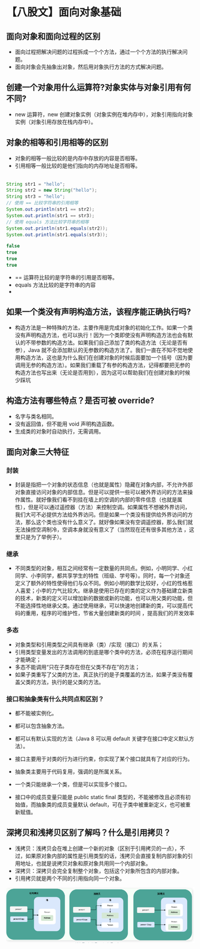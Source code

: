 # 【八股文】面向对象基础

## 面向对象和面向过程的区别


* 面向过程把解决问题的过程拆成一个个方法，通过一个个方法的执行解决问题。
* 面向对象会先抽象出对象，然后用对象执行方法的方式解决问题。


## 创建一个对象用什么运算符?对象实体与对象引用有何不同?

* new 运算符，new 创建对象实例（对象实例在堆内存中），对象引用指向对象实例（对象引用存放在栈内存中）。

## 对象的相等和引用相等的区别



* 对象的相等一般比较的是内存中存放的内容是否相等。
* 引用相等一般比较的是他们指向的内存地址是否相等。

```java

String str1 = "hello";
String str2 = new String("hello");
String str3 = "hello";
// 使用 == 比较字符串的引用相等
System.out.println(str1 == str2);
System.out.println(str1 == str3);
// 使用 equals 方法比较字符串的相等
System.out.println(str1.equals(str2));
System.out.println(str1.equals(str3));


```

```java
false
true
true
true


```

*  == 运算符比较的是字符串的引用是否相等。
*  equals 方法比较的是字符串的内容
*  

## 如果一个类没有声明构造方法，该程序能正确执行吗?

* 构造方法是一种特殊的方法，主要作用是完成对象的初始化工作。如果一个类没有声明构造方法，也可以执行！因为一个类即使没有声明构造方法也会有默认的不带参数的构造方法。如果我们自己添加了类的构造方法（无论是否有参），Java 就不会添加默认的无参数的构造方法了。我们一直在不知不觉地使用构造方法，这也是为什么我们在创建对象的时候后面要加一个括号（因为要调用无参的构造方法）。如果我们重载了有参的构造方法，记得都要把无参的构造方法也写出来（无论是否用到），因为这可以帮助我们在创建对象的时候少踩坑

## 构造方法有哪些特点？是否可被 override?


* 名字与类名相同。
* 没有返回值，但不能用 void 声明构造函数。
* 生成类的对象时自动执行，无需调用。


## 面向对象三大特征


### 封装

* 封装是指把一个对象的状态信息（也就是属性）隐藏在对象内部，不允许外部对象直接访问对象的内部信息。但是可以提供一些可以被外界访问的方法来操作属性。就好像我们看不到挂在墙上的空调的内部的零件信息（也就是属性），但是可以通过遥控器（方法）来控制空调。如果属性不想被外界访问，我们大可不必提供方法给外界访问。但是如果一个类没有提供给外界访问的方法，那么这个类也没有什么意义了。就好像如果没有空调遥控器，那么我们就无法操控空凋制冷，空调本身就没有意义了（当然现在还有很多其他方法 ，这里只是为了举例子）。


### 继承


* 不同类型的对象，相互之间经常有一定数量的共同点。例如，小明同学、小红同学、小李同学，都共享学生的特性（班级、学号等）。同时，每一个对象还定义了额外的特性使得他们与众不同。例如小明的数学比较好，小红的性格惹人喜爱；小李的力气比较大。继承是使用已存在的类的定义作为基础建立新类的技术，新类的定义可以增加新的数据或新的功能，也可以用父类的功能，但不能选择性地继承父类。通过使用继承，可以快速地创建新的类，可以提高代码的重用，程序的可维护性，节省大量创建新类的时间 ，提高我们的开发效率

### 多态


* 对象类型和引用类型之间具有继承（类）/实现（接口）的关系；
* 引用类型变量发出的方法调用的到底是哪个类中的方法，必须在程序运行期间才能确定；
* 多态不能调用“只在子类存在但在父类不存在”的方法；
* 如果子类重写了父类的方法，真正执行的是子类覆盖的方法，如果子类没有覆盖父类的方法，执行的是父类的方法。


### 接口和抽象类有什么共同点和区别？

* 都不能被实例化。
* 都可以包含抽象方法。
* 都可以有默认实现的方法（Java 8 可以用 default 关键字在接口中定义默认方法）。


* 接口主要用于对类的行为进行约束，你实现了某个接口就具有了对应的行为。
* 抽象类主要用于代码复用，强调的是所属关系。
* 一个类只能继承一个类，但是可以实现多个接口。
* 接口中的成员变量只能是 public static final 类型的，不能被修改且必须有初始值，而抽象类的成员变量默认 default，可在子类中被重新定义，也可被重新赋值。


## 深拷贝和浅拷贝区别了解吗？什么是引用拷贝？

* 浅拷贝：浅拷贝会在堆上创建一个新的对象（区别于引用拷贝的一点），不过，如果原对象内部的属性是引用类型的话，浅拷贝会直接复制内部对象的引用地址，也就是说拷贝对象和原对象共用同一个内部对象。
* 深拷贝：深拷贝会完全复制整个对象，包括这个对象所包含的内部对象。
* 引用拷贝就是两个不同的引用指向同一个对象。

![图 0](../images/b32a39a1fb3ca3c6d0040e6b5644f3d9cf61bd1e42ae5cae001e2538ada02aea.png)  




